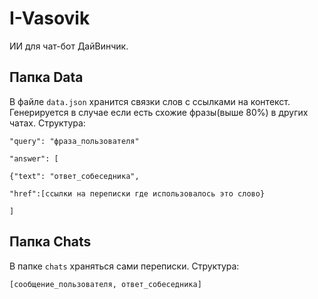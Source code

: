 # I-Vasovik

ИИ для чат-бот ДайВинчик.



## Папка Data

В файле `data.json` хранится связки слов с ссылками на контекст. Генерируется в случае если есть схожие фразы(выше 80%) в других чатах.
Структура:

`"query": "фраза_пользователя"`

`"answer": [`

`{"text": "ответ_собеседника",`

`"href":[ссылки на переписки где использовалось это слово}`

`]`

## Папка Chats

В папке `chats` храняться сами переписки. Структура:

`[сообщение_пользователя, ответ_собеседника]`

